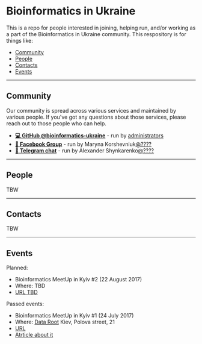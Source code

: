 # Bioinformatics in Ukraine

This is a repo for people interested in joining, helping run, and/or working as a part of the Bioinformatics in Ukraine community. This respository is for things like:

- [Community](#community)
- [People](#people)
- [Contacts](#contacts)
- [Events](#events)

---

## Community

Our community is spread across various services and maintained by various people. If you've got any questions about those services, please reach out to those people who can help.

* [**💻 GitHub @bioinformatics-ukraine**](https://github.com/bioinformatics-ukraine) - run by [administrators](https://github.com/orgs/bioinformatics-ukraine/people?utf8=%E2%9C%93&query=role%3Aowner+)
* [**👥 Facebook Group**](https://www.facebook.com/groups/bioinformaticsUA) - run by Maryna Korshevniuk[@????](https://github.com/?????) 
* [**💬 Telegram chat**](https://t.me/joinchat/CHZ6jUNghHbchyfSUbg5tA) - run by Alexander Shynkarenko[@????](https://github.com/?????)

---

## People
TBW

---

## Contacts
TBW

---

## Events

Planned:
* Bioinformatics MeetUp in Kyiv #2 (22 August 2017)
* Where: TBD
* [URL TBD]()

Passed events:
* Bioinformatics MeetUp in Kyiv #1 (24 July 2017)
* Where: [Data Root](https://www.facebook.com/dataroot.consulting) Kiev, Polova street, 21 
* [URL](https://www.facebook.com/events/1750930518539936)
* [Atrticle about it](http://telegra.ph/Bioinformatics-MeetUp-in-Kyiv-1-07-25)
